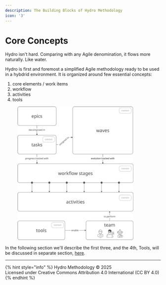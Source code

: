 ```yaml
---
description: The Building Blocks of Hydro Methodology
icon: '3'
---
```


# Core Concepts

Hydro isn't hard. Comparing with any Agile denomination, it flows more naturally. Like water.

Hydro is first and foremost a simplified Agile methodology ready to be used in a hybdrid environment. It is organized around few essential concepts:

1. core elements / work items
2. workflow
3. activities
4. tools

<figure><img src="../../.gitbook/assets/image (11).png" alt="" width="375"><figcaption></figcaption></figure>

In the following section we'll describe the first three, and the 4th, Tools, will be discussed in separate section, [here](../../more/cli.md).

***

{% hint style="info" %}
Hydro Methodology © 2025 \
Licensed under Creative Commons Attribution 4.0 International (CC BY 4.0)
{% endhint %}
